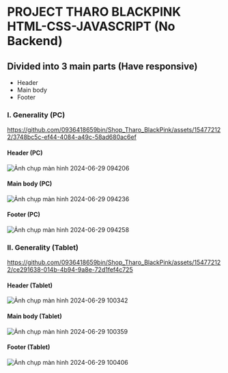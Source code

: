 # PROJECT THARO BLACKPINK HTML-CSS-JAVASCRIPT (No Backend)

## Divided into 3 main parts (Have responsive) 
- Header
- Main body
- Footer

### I. Generality (PC)

https://github.com/0936418659bin/Shop_Tharo_BlackPink/assets/154772122/3748bc5c-ef44-4084-a49c-58ad680ac6ef

#### Header (PC)
![Ảnh chụp màn hình 2024-06-29 094206](https://github.com/0936418659bin/Shop_Tharo_BlackPink/assets/154772122/3c8c412a-1ecc-4ee1-b759-1cfcb4e5f2b2)

#### Main body (PC)
![Ảnh chụp màn hình 2024-06-29 094236](https://github.com/0936418659bin/Shop_Tharo_BlackPink/assets/154772122/a57b4d72-ca76-4d88-95a7-cde8aa1303c8)

#### Footer (PC)
![Ảnh chụp màn hình 2024-06-29 094258](https://github.com/0936418659bin/Shop_Tharo_BlackPink/assets/154772122/4a655d5e-37e6-4e30-9ff0-98a7e78de7e0)

### II. Generality (Tablet)
https://github.com/0936418659bin/Shop_Tharo_BlackPink/assets/154772122/ce291638-014b-4b94-9a8e-72d1fef4c725

#### Header (Tablet)
![Ảnh chụp màn hình 2024-06-29 100342](https://github.com/0936418659bin/Shop_Tharo_BlackPink/assets/154772122/7daef33a-8b13-4988-926e-c1acc2c406d8)

#### Main body (Tablet)
![Ảnh chụp màn hình 2024-06-29 100359](https://github.com/0936418659bin/Shop_Tharo_BlackPink/assets/154772122/d19a364c-b68a-4f2d-9581-632c0ef48699)

#### Footer (Tablet)
![Ảnh chụp màn hình 2024-06-29 100406](https://github.com/0936418659bin/Shop_Tharo_BlackPink/assets/154772122/082c524f-9c4d-45ba-b0de-afec4c5bba5b)



